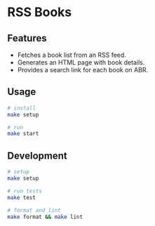 # RSS Books

## Features

* Fetches a book list from an RSS feed.
* Generates an HTML page with book details.
* Provides a search link for each book on ABR.

## Usage

```bash
# install
make setup

# run
make start
```

## Development

```bash
# setup
make setup

# run tests
make test

# format and lint
make format && make lint
```
